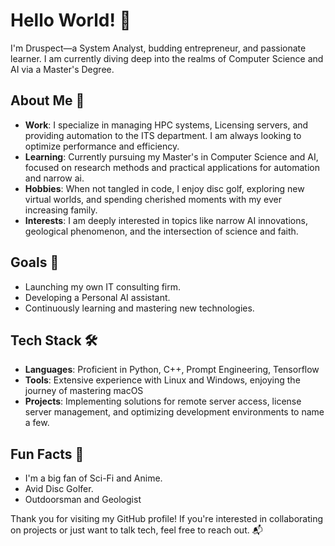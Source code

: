 # Hello World! 👋

I'm Druspect—a System Analyst, budding entrepreneur, and passionate learner. I am currently diving deep into the realms of Computer Science and AI via a Master's Degree.

## About Me 🚀

- **Work**: I specialize in managing HPC systems, Licensing servers, and providing automation to the ITS department. I am always looking to optimize performance and efficiency. 
- **Learning**: Currently pursuing my Master's in Computer Science and AI, focused on research methods and practical applications for automation and narrow ai.
- **Hobbies**: When not tangled in code, I enjoy disc golf, exploring new virtual worlds, and spending cherished moments with my ever increasing family.
- **Interests**: I am deeply interested in topics like narrow AI innovations, geological phenomenon, and the intersection of science and faith.

## Goals 🎯

- Launching my own IT consulting firm.
- Developing a Personal AI assistant.
- Continuously learning and mastering new technologies.

## Tech Stack 🛠️

- **Languages**: Proficient in Python, C++, Prompt Engineering, Tensorflow
- **Tools**: Extensive experience with Linux and Windows, enjoying the journey of mastering macOS
- **Projects**: Implementing solutions for remote server access, license server management, and optimizing development environments to name a few.

## Fun Facts 🌟

- I'm a big fan of Sci-Fi and Anime.
- Avid Disc Golfer.
- Outdoorsman and Geologist


Thank you for visiting my GitHub profile! If you're interested in collaborating on projects or just want to talk tech, feel free to reach out. 📬
